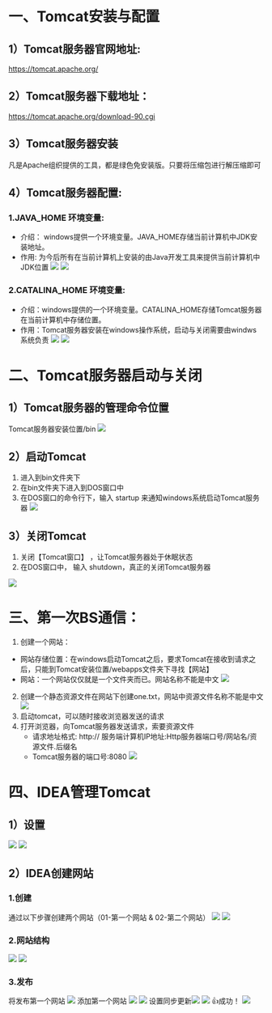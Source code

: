 # 一、Tomcat安装与配置
## 1）Tomcat服务器官网地址:
 https://tomcat.apache.org/
## 2）Tomcat服务器下载地址：
 https://tomcat.apache.org/download-90.cgi
## 3）Tomcat服务器安装
凡是Apache组织提供的工具，都是绿色免安装版。只要将压缩包进行解压缩即可
## 4）Tomcat服务器配置:
### 1.JAVA_HOME 环境变量:
- 介绍： windows提供一个环境变量。JAVA_HOME存储当前计算机中JDK安装地址。
- 作用:  为今后所有在当前计算机上安装的由Java开发工具来提供当前计算机中JDK位置
![](00-resource/assets/JavaWeb/Pasted%20image%2020220706143324.png)
![](00-resource/assets/JavaWeb/Pasted%20image%2020220706143625.png)
### 2.CATALINA_HOME 环境变量:
- 介绍：windows提供的一个环境变量。CATALINA_HOME存储Tomcat服务器在当前计算机中存储位置。
- 作用：Tomcat服务器安装在windows操作系统，启动与关闭需要由windws系统负责
![](00-resource/assets/JavaWeb/Pasted%20image%2020220706143435.png)
![](00-resource/assets/JavaWeb/Pasted%20image%2020220706143600.png)
# 二、Tomcat服务器启动与关闭
## 1）Tomcat服务器的管理命令位置
Tomcat服务器安装位置/bin 
![](00-resource/assets/JavaWeb/Pasted%20image%2020220706143832.png)
## 2）启动Tomcat
1. 进入到bin文件夹下
2. 在bin文件夹下进入到DOS窗口中
3. 在DOS窗口的命令行下，输入 startup  来通知windows系统启动Tomcat服务器
![](00-resource/assets/JavaWeb/Pasted%20image%2020220706144011.png)
## 3）关闭Tomcat
1. 关闭【Tomcat窗口】 ，让Tomcat服务器处于休眠状态
2. 在DOS窗口中， 输入 shutdown，真正的关闭Tomcat服务器

![](00-resource/assets/JavaWeb/Pasted%20image%2020220706144043.png)
# 三、第一次BS通信：
1. 创建一个网站：
- 网站存储位置：在windows启动Tomcat之后，要求Tomcat在接收到请求之后，只能到Tomcat安装位置/webapps文件夹下寻找【网站】
- 网站：一个网站仅仅就是一个文件夹而已。网站名称不能是中文
![](00-resource/assets/JavaWeb/Pasted%20image%2020220706144432.png)
2. 创建一个静态资源文件在网站下创建one.txt，网站中资源文件名称不能是中文
![](00-resource/assets/JavaWeb/Pasted%20image%2020220706144613.png)
3. 启动tomcat，可以随时接收浏览器发送的请求
4. 打开浏览器，向Tomcat服务器发送请求，索要资源文件
	- 请求地址格式:  http:// 服务端计算机IP地址:Http服务器端口号/网站名/资源文件.后缀名
	- Tomcat服务器的端口号:8080
![](00-resource/assets/JavaWeb/Pasted%20image%2020220706144949.png)
# 四、IDEA管理Tomcat
## 1）设置
![](00-resource/assets/JavaWeb/Pasted%20image%2020220706145406.png)
![](00-resource/assets/JavaWeb/Pasted%20image%2020220706145427.png)
## 2）IDEA创建网站
### 1.创建
通过以下步骤创建两个网站（01-第一个网站 & 02-第二个网站）
![](00-resource/assets/JavaWeb/Pasted%20image%2020220706145649.png)
![](00-resource/assets/JavaWeb/Pasted%20image%2020220706145729.png)
### 2.网站结构
![](00-resource/assets/JavaWeb/Pasted%20image%2020220706151354.png)
![](00-resource/assets/JavaWeb/Pasted%20image%2020220706151412.png)
### 3.发布
将发布第一个网站
![](00-resource/assets/JavaWeb/Pasted%20image%2020220706150126.png)
添加第一个网站
![](00-resource/assets/JavaWeb/Pasted%20image%2020220706150228.png)
![](00-resource/assets/JavaWeb/Pasted%20image%2020220706150304.png)
设置同步更新![](00-resource/assets/JavaWeb/Pasted%20image%2020220706151536.png)
![](00-resource/assets/JavaWeb/Pasted%20image%2020220706150559.png)
👍成功！
![](00-resource/assets/JavaWeb/Pasted%20image%2020220706151008.png)